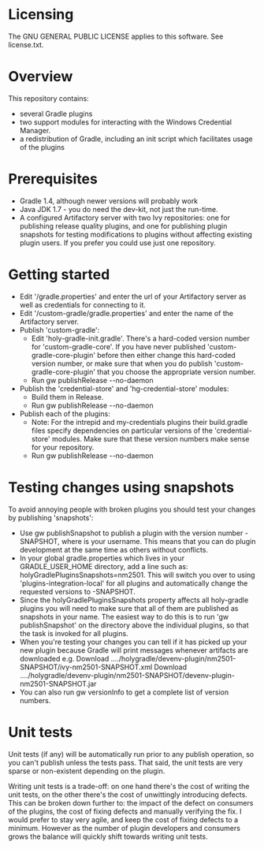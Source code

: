 # Licensing
The GNU GENERAL PUBLIC LICENSE applies to this software. See license.txt.

# Overview
This repository contains:
 - several Gradle plugins
 - two support modules for interacting with the Windows Credential Manager.
 - a redistribution of Gradle, including an init script which facilitates usage of the plugins

# Prerequisites
 - Gradle 1.4, although newer versions will probably work
 - Java JDK 1.7 - you do need the dev-kit, not just the run-time.
 - A configured Artifactory server with two Ivy repositories: one for publishing release quality plugins, and one for publishing plugin snapshots for testing modifications to plugins without affecting existing plugin users. If you prefer you could use just one repository.
 
# Getting started
 - Edit '<root>/gradle.properties' and enter the url of your Artifactory server as well as credentials for connecting to it. 
 - Edit '<root>/custom-gradle/gradle.properties' and enter the name of the Artifactory server.
 - Publish 'custom-gradle':
   - Edit 'holy-gradle-init.gradle'. There's a hard-coded version number for 'custom-gradle-core'. If you have never published 'custom-gradle-core-plugin' before then either change this hard-coded version number, or make sure that when you do publish 'custom-gradle-core-plugin' that you choose the appropriate version number.
   - Run gw publishRelease --no-daemon
 - Publish the 'credential-store' and 'hg-credential-store' modules:
   - Build them in Release.
   - Run gw publishRelease --no-daemon
 - Publish each of the plugins:
   - Note: For the intrepid and my-credentials plugins their build.gradle files specify dependencies on particular versions of the 'credential-store' modules. Make sure that these version numbers make sense for your repository.
   - Run gw publishRelease --no-daemon
   
# Testing changes using snapshots
To avoid annoying people with broken plugins you should test your changes by publishing 'snapshots':

 - Use gw publishSnapshot to publish a plugin with the version number <user>-SNAPSHOT, where <user> is your username. This means that you can do plugin development at the same time as others without conflicts.
 - In your global gradle.properties which lives in your GRADLE_USER_HOME directory, add a line such as: holyGradlePluginsSnapshots=nm2501. This will switch you over to using 'plugins-integration-local' for all plugins and automatically change the requested versions to <user>-SNAPSHOT.
 - Since the holyGradlePluginsSnapshots property affects all holy-gradle plugins you will need to make sure that all of them are published as snapshots in your name. The easiest way to do this is to run 'gw publishSnapshot' on the directory above the individual plugins, so that the task is invoked for all plugins.
 - When you're testing your changes you can tell if it has picked up your new plugin because Gradle will print messages whenever artifacts are downloaded e.g.
Download ..../holygradle/devenv-plugin/nm2501-SNAPSHOT/ivy-nm2501-SNAPSHOT.xml
Download ..../holygradle/devenv-plugin/nm2501-SNAPSHOT/devenv-plugin-nm2501-SNAPSHOT.jar
 - You can also run gw versionInfo to get a complete list of version numbers.
 
# Unit tests
Unit tests (if any) will be automatically run prior to any publish operation, so you can't publish unless the tests pass. That said, the unit tests are very sparse or non-existent depending on the plugin.

Writing unit tests is a trade-off: on one hand there's the cost of writing the unit tests, on the other there's the cost of unwittingly introducing defects. This can be broken down further to: the impact of the defect on consumers of the plugins, the cost of fixing defects and manually verifying the fix. I would prefer to stay very agile, and keep the cost of fixing defects to a minimum. However as the number of plugin developers and consumers grows the balance will quickly shift towards writing unit tests.